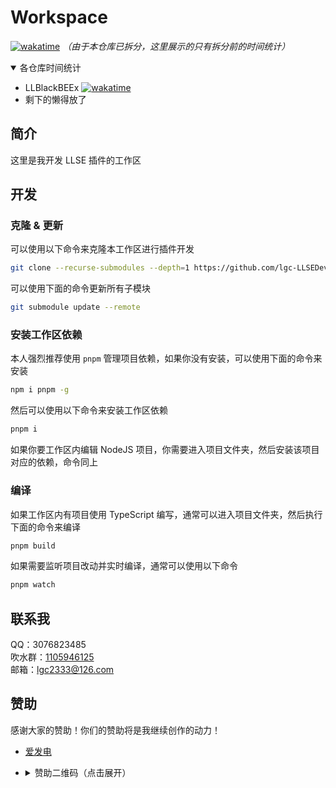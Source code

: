 <!-- markdownlint-disable MD033 -->

# Workspace

[![wakatime](https://wakatime.com/badge/user/b61b0f9a-f40b-4c82-bc51-0a75c67bfccf/project/d13550ef-4897-4e11-a57c-f45b2c6511e4.svg)](https://wakatime.com/badge/user/b61b0f9a-f40b-4c82-bc51-0a75c67bfccf/project/d13550ef-4897-4e11-a57c-f45b2c6511e4)
_（由于本仓库已拆分，这里展示的只有拆分前的时间统计）_

<details open>
  <summary>各仓库时间统计</summary>

- LLBlackBEEx [![wakatime](https://wakatime.com/badge/user/b61b0f9a-f40b-4c82-bc51-0a75c67bfccf/project/ece1db86-a0a4-4c8b-b5d9-8317b3ac21c3.svg)](https://wakatime.com/badge/user/b61b0f9a-f40b-4c82-bc51-0a75c67bfccf/project/ece1db86-a0a4-4c8b-b5d9-8317b3ac21c3)
- 剩下的懒得放了

</details>

<!-- [![CodeFactor](https://www.codefactor.io/repository/github/lgc-llsedev/workspace/badge)](https://www.codefactor.io/repository/github/lgc-llsedev/workspace) -->

## 简介

这里是我开发 LLSE 插件的工作区

## 开发

### 克隆 & 更新

可以使用以下命令来克隆本工作区进行插件开发

```bash
git clone --recurse-submodules --depth=1 https://github.com/lgc-LLSEDev/workspace
```

可以使用下面的命令更新所有子模块

```bash
git submodule update --remote
```

### 安装工作区依赖

本人强烈推荐使用 `pnpm` 管理项目依赖，如果你没有安装，可以使用下面的命令来安装

```bash
npm i pnpm -g
```

然后可以使用以下命令来安装工作区依赖

```bash
pnpm i
```

如果你要工作区内编辑 NodeJS 项目，你需要进入项目文件夹，然后安装该项目对应的依赖，命令同上

### 编译

如果工作区内有项目使用 TypeScript 编写，通常可以进入项目文件夹，然后执行下面的命令来编译

```bash
pnpm build
```

如果需要监听项目改动并实时编译，通常可以使用以下命令

```bash
pnpm watch
```

## 联系我

QQ：3076823485  
吹水群：[1105946125](https://jq.qq.com/?_wv=1027&k=Z3n1MpEp)  
邮箱：<lgc2333@126.com>

## 赞助

感谢大家的赞助！你们的赞助将是我继续创作的动力！

- [爱发电](https://afdian.net/@lgc2333)
- <details>
    <summary>赞助二维码（点击展开）</summary>

  ![讨饭](https://raw.githubusercontent.com/lgc2333/ShigureBotMenu/master/src/imgs/sponsor.png)

  </details>
